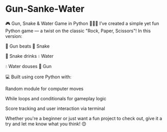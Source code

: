<h1>Gun-Sanke-Water</h1>
<p>🎮 Gun, Snake & Water Game in Python 🐍🔫💧
I’ve created a simple yet fun Python game — a twist on the classic "Rock, Paper, Scissors"!
In this version:

🔫 Gun beats 🐍 Snake

🐍 Snake drinks 💧 Water

💧 Water douses 🔫 Gun

💻 Built using core Python with:

Random module for computer moves

While loops and conditionals for gameplay logic

Score tracking and user interaction via terminal

Whether you're a beginner or just want a fun project to check out, give it a try and let me know what you think! 😊
</p>

